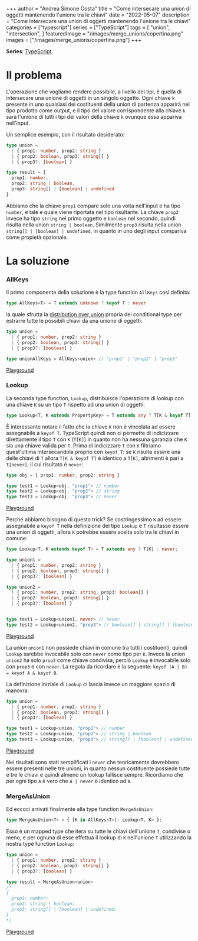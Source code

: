 +++
author = "Andrea Simone Costa"
title = "Come intersecare una union di oggetti mantenendo l'unione tra le chiavi"
date = "2022-05-07"
description = "Come intersecare una union di oggetti mantenendo l'unione tra le chiavi"
categories = ["typescript"]
series = ["TypeScript"]
tags = [
    "union",
    "intersection",
]
featuredImage = "/images/merge_unions/copertina.png"
images = ["/images/merge_unions/copertina.png"]
+++

__Series__: [TypeScript](/it/series/typescript/)

# Il problema

L'operazione che vogliamo rendere possibile, a livello dei tipi, è quella di intersecare una unione di oggetti in un singolo oggetto. Ogni chiave `k` presente in uno qualsiasi dei costituenti della union di partenza apparirà nel tipo prodotto come output, e il tipo del valore corrispondente alla chiave `k` sarà l'unione di tutti i tipi dei valori della chiave `k` ovunque essa appariva nell'input.

Un semplice esempio, con il risultato desiderato:

```ts
type union =
  | { prop1: number, prop2: string }
  | { prop2: boolean, prop3: string[] }
  | { prop3?: [boolean] }

type result = {
  prop1: number,
  prop2: string | boolean,
  prop3: string[] | [boolean] | undefined
}
```

Abbiamo che la chiave `prop1` compare solo una volta nell'input e ha tipo `number`, e tale e quale viene riportata nel tipo risultante. La chiave `prop2` invece ha tipo `string` nel primo oggetto e `boolean` nel secondo, quindi risulta nella union `string | boolean`. Similmente `prop3` risulta nella union `string[] | [boolean] | undefined`, in quanto in uno degli input compariva come propietà opzionale.

# La soluzione

### AllKeys

Il primo componente della soluzione è la type function `AllKeys` così definita:

```ts
type AllKeys<T> = T extends unknown ? keyof T : never
```

la quale sfrutta la [distribution over union](https://www.typescriptlang.org/docs/handbook/2/conditional-types.html#distributive-conditional-types) propria dei conditional type per estrarre tutte le possibili chiavi da una unione di oggetti:

```ts
type union =
  | { prop1: number, prop2: string }
  | { prop2: boolean, prop3: string[] }
  | { prop3?: [boolean] }

type unionAllKeys = AllKeys<union> // "prop1" | "prop2" | "prop3"
```

[Playground](https://www.typescriptlang.org/play?#code/C4TwDgpgBAggNnA0hEBnAPAFQHxQLxSZQQAewEAdgCapQCuFA1hQPYDuFUA-FIyiwDNCUAFxQKEAG4QATgG4AUAtCR6FAJYtOeBVCgAfKAG8oYGSzABGMRToBbAEayANKfNgATGNTAZ6igDmUAC+ugbGbhZeUA4sLHAQAIYUrmYWAMzevv4BANoAuiFhhiZpYOlcYrmx8UkUhaHK4NAMmhTwSCi0BB3IaOitWthAA)

### Lookup

La seconda type function, `Lookup`, distribuisce l'operazione di lookup con una chiave `K` su un tipo `T` rispetto ad una union di oggetti:

```ts
type Lookup<T, K extends PropertyKey> = T extends any ? T[K & keyof T] : never;
```

È interessante notare il fatto che la chiave `K` non è vincolata ad essere assegnabile a `keyof T`. TypeScript quindi non ci permette di indicizzare direttamente il tipo `T` con `K` (`T[K]`) in quanto non ha nessuna garanzia che `K` sia una chiave valida per `T`. Prima di indicizzare `T` con `K` filtriamo quest'ultima intersecandola proprio con `keyof T`: se `K` risulta essere una delle chiavi di `T` allora `T[K & keyof T]` è identico a `T[K]`, altrimenti è pari a `T[never]`, il cui risultato è `never`:

```ts
type obj = { prop1: number, prop2: string }

type test1 = Lookup<obj, "prop1"> // number
type test2 = Lookup<obj, "prop2"> // string
type test3 = Lookup<obj, "prop3"> // never
```

[Playground](https://www.typescriptlang.org/play?ssl=1&ssc=26&pln=1&pc=37#code/C4TwDgpgBAMg9nA1gVzAHgCoBooGkoQAewEAdgCYDOUACgE5yR2i4QgB8UAvFBgcWSpQAhqRBQA-LwDa+AGRREbOADNeAXSgAuKKQgA3CHQDcAKFOhIUOACMAVtygBvKGAZgAjDtLIAtjaMcN0YAJh1KYDoAS1IAcygAX3NLaBIIj0d4JFQ0WzscACJgzwLOAHoy3T8AugtwVIgIkMyEFHQ8wuKQ0qgKqAjouLqrNOAAZhbs9vtO9zGevr1DWvMgA)

Perché abbiamo bisogno di questo trick? Se costringessimo `K` ad essere assegnabile a `keyof T` nella definizione del tipo `Lookup` e `T` risultasse essere una union di oggetti, allora `K` potrebbe essere scelta solo tra le chiavi in comune:

```ts
type Lookup<T, K extends keyof T> = T extends any ? T[K] : never;

type union1 =
  | { prop1: number, prop2: string }
  | { prop2: boolean, prop3: string[] }
  | { prop3?: [boolean] }

type union2 =
  | { prop1: number, prop2: string, prop3: boolean[] }
  | { prop2: boolean, prop3: string[] }
  | { prop3?: [boolean] }


type test1 = Lookup<union1, never> // never
type test2 = Lookup<union2, "prop3"> // boolean[] | string[] | [boolean] | undefined
```

[Playground](https://www.typescriptlang.org/play?ssl=15&ssc=85&pln=1&pc=1#code/C4TwDgpgBAMg9nA1gVzAHgCoBooGkoQAewEAdgCYDOUiEIcAZlBgHxQC8zBxZVUAhqRBQA-MwDauALpQAXFFIQAbhABOAbgBQm0JCjJSASzikAjB01QoAHygBvKGFVwwp+aWQBbAEZqcTlwAmeUpgVUNSAHMoAF9LG3tHZzBgqG8EABsIQX9kgGYQsIjI8Rk4q1sHALA8kXlxdLgswTLtXWgDY1JAiwrE6rcFL19VXKDC8KixmvlG5tJS2PjKpPG0zOzSaYKoUMmS1r6q-LqoBo2WpbbwaBJQ8054JFQ0TpNTHEUVVTYAel+FMo1DoblA7sAeo8ECh0G9ujgAETVPIIv4AuabRa2PbFLFnDGXWwGcgQBgRCDkbRAA)

La union `union1` non possiede chiavi in comune tra tutti i costituenti, quindi `Lookup` sarebbe invocabile solo con `never` come tipo per `K`. Invece la union `union2` ha solo `prop3` come chiave condivisa, perciò `Lookup` è invocabile solo con `prop3` e con `never`. La regola da ricordare è la seguente: `keyof (A | B) = keyof A & keyof B`.

La definizione iniziale di `Lookup` ci lascia invece un maggiore spazio di manovra:

```ts
type union =
  | { prop1: number, prop2: string }
  | { prop2: boolean, prop3: string[] }
  | { prop3?: [boolean] }

type test1 = Lookup<union, "prop1"> // number
type test2 = Lookup<union, "prop2"> // string | boolean
type test3 = Lookup<union, "prop3"> // string[] | [boolean] | undefined
```

[Playground](https://www.typescriptlang.org/play?ssl=11&ssc=72&pln=3&pc=1#code/C4TwDgpgBAMg9nA1gVzAHgCoBooGkoQAewEAdgCYDOUACgE5yR2i4QgB8UAvFBgcWSpQAhqRBQA-LwDa+AGRREbOADNeAXSgAuKKQgA3CHQDcAKFOhIUZKQCWcUt1NQoAHygBvKGAZgAjDqkyAC2AEZGOD6MAEw6lMB0tqQA5lAAvs5unt6+sVChCAA2EKKRvgDMcQlJydKaGS7uXlFg5RI60gVwxaL15hbg0CTxftywCCjoNvakOABELX5znAD0K7oh4XQDVsPA0WPwSKho0w7zLdHLUGtQ8YkpWV09pDtDEPHlhxMnZ7NQCwq11u9xqdSynSKJVImncNnIEBUSQg5HMQA)

Nei risultati sono stati semplificati i `never` che teoricamente dovrebbero essere presenti nelle tre unioni, in quanto nessun costituente possiede tutte e tre le chiavi e quindi almeno un lookup fallisce sempre. Ricordiamo che per ogni tipo `A` è vero che `A | never` è identico ad `A`.

### MergeAsUnion

Ed eccoci arrivati finalmente alla type function `MergeAsUnion`:

```ts
type MergeAsUnion<T> = { [K in AllKeys<T>]: Lookup<T, K> };
```

Esso è un mapped type che itera su tutte le chiavi dell'unione `T`, condivise o meno, e per ognuna di esse effettua il lookup di `K` nell'unione `T` utilizzando la nostra type function `Lookup`:

```ts
type union =
  | { prop1: number, prop2: string }
  | { prop2: boolean, prop3: string[] }
  | { prop3?: [boolean] }

type result = MergeAsUnion<union>
/*
{
  prop1: number;
  prop2: string | boolean;
  prop3: string[] | [boolean] | undefined;
}
*/
```

[Playground](https://www.typescriptlang.org/play?#code/C4TwDgpgBAggNnA0hEBnAPAFQHxQLxSZQQAewEAdgCapQCuFA1hQPYDuFUA-FIyiwDNCUAFxQKEAG4QATgChQkKABkWLRnTBYANFETEylGlAAKMlpBmhkIXASKly1WgEMKIboQDa+gGS9+IUwAXVFxKVkAbgVwaABZWQBzCBhUAFUKAEsWCiw7KABvKB8oTM54JBQMHGCxVXVNHT1cAF9ouRilBmzOPDkoKAAfQqgwczAARjEKOgBbACNZXTGLACYxVGAZMsSoFv6hkZWwdah5tTgIN2XxgGYNrZ2vUP2B4aLj264xL3OWS7cLw6imgMggqDocGA+CgCRkyVSGR66G6OWwcgA9AAqOQFA7HKbiOaLGTRAbHU6bbYUXbDP4Aihk0Z3B7UxLPQ6-C5XCihYYMKgQARlCBUaL7LEYjpAA)
